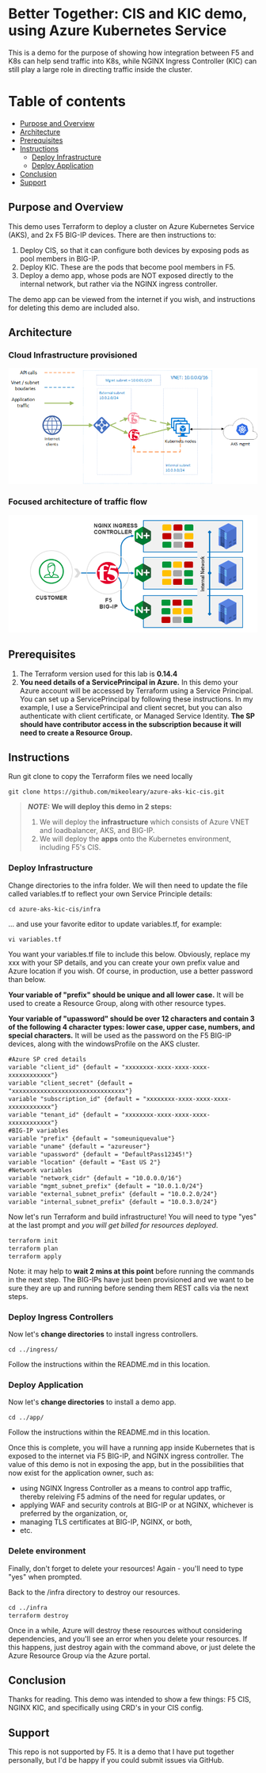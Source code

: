 # Better Together: CIS and KIC demo, using Azure Kubernetes Service
This is a demo for the purpose of showing how integration between F5 and K8s can help send traffic into K8s, while NGINX Ingress Controller (KIC) can still play a large role in directing traffic inside the cluster.

Table of contents
=================

<!--ts-->
   * [Purpose and Overview](#purpose-and-overview)
   * [Architecture](#architecture)
   * [Prerequisites](#prerequisites)
   * [Instructions](#instructions)
      * [Deploy Infrastructure](#deploy-infrastructure)
      * [Deploy Application](#deploy-application)
   * [Conclusion](#conclusion)
   * [Support](#support)
<!--te-->
## Purpose and Overview
This demo uses Terraform to deploy a cluster on Azure Kubernetes Service (AKS), and 2x F5 BIG-IP devices. There are then instructions to:
1. Deploy CIS, so that it can configure both devices by exposing pods as pool members in BIG-IP.
2. Deploy KIC. These are the pods that become pool members in F5.
3. Deploy a demo app, whose pods are NOT exposed directly to the internal network, but rather via the NGINX ingress controller.

The demo app can be viewed from the internet if you wish, and instructions for deleting this demo are included also.

## Architecture
### Cloud Infrastructure provisioned
![Image of Cloud Architecture](images/azure-aks-crd.png)
### Focused architecture of traffic flow
![Image of Application Architecture](images/better_together.png)

## Prerequisites
1. The Terraform version used for this lab is <b>0.14.4</b> 
2. <b>You need details of a ServicePrincipal in Azure.</b>
In this demo your Azure account will be accessed by Terraform using a Service Principal. You can set up a ServicePrincipal by following these instructions. In my example, I use a ServicePrincipal and client secret, but you can also authenticate with client certificate, or Managed Service Identity. <b>The SP should have contributor access in the subscription because it will need to create a Resource Group.</b>

## Instructions

Run git clone to copy the Terraform files we need locally

    git clone https://github.com/mikeoleary/azure-aks-kic-cis.git

> **_NOTE:_**  <b>We will deploy this demo in 2 steps:</b>
>
> 1. We will deploy the <b>infrastructure</b> which consists of Azure VNET and loadbalancer, AKS, and BIG-IP.
> 2. We will deploy the <b>apps</b> onto the Kubernetes environment, including F5's CIS.

### Deploy Infrastructure
Change directories to the infra folder. We will then need to update the file called variables.tf to reflect your own Service Principle details:

    cd azure-aks-kic-cis/infra

... and use your favorite editor to update variables.tf, for example:

    vi variables.tf

You want your variables.tf file to include this below. Obviously, replace my xxx with your SP details, and you can create your own prefix value and Azure location if you wish. Of course, in production, use a better password than below.

<b>Your variable of "prefix" should be unique and all lower case.</b> It will be used to create a Resource Group, along with other resource types.

<b>Your variable of "upassword" should be over 12 characters and contain 3 of the following 4 character types: lower case, upper case, numbers, and special characters.</b> It will be used as the password on the F5 BIG-IP devices, along with the windowsProfile on the AKS cluster.


    #Azure SP cred details
    variable "client_id" {default = "xxxxxxxx-xxxx-xxxx-xxxx-xxxxxxxxxxxx"}
    variable "client_secret" {default = "xxxxxxxxxxxxxxxxxxxxxxxxxxxxxxxx"}
    variable "subscription_id" {default = "xxxxxxxx-xxxx-xxxx-xxxx-xxxxxxxxxxxx"}
    variable "tenant_id" {default = "xxxxxxxx-xxxx-xxxx-xxxx-xxxxxxxxxxxx"}
    #BIG-IP variables
    variable "prefix" {default = "someuniquevalue"}
    variable "uname" {default = "azureuser"}
    variable "upassword" {default = "DefaultPass12345!"}
    variable "location" {default = "East US 2"}
    #Network variables
    variable "network_cidr" {default = "10.0.0.0/16"}
    variable "mgmt_subnet_prefix" {default = "10.0.1.0/24"}
    variable "external_subnet_prefix" {default = "10.0.2.0/24"}
    variable "internal_subnet_prefix" {default = "10.0.3.0/24"}


Now let's run Terraform and build infrastructure! You will need to type "yes" at the last prompt and *you will get billed for resources deployed*.

    terraform init
    terraform plan
    terraform apply 

Note: it may help to <b>wait 2 mins at this point</b> before running the commands in the next step. The BIG-IPs have just been provisioned and we want to be sure they are up and running before sending them REST calls via the next steps.

### Deploy Ingress Controllers
Now let's <b>change directories</b> to install ingress controllers.

    cd ../ingress/

Follow the instructions within the README.md in this location.

### Deploy Application
Now let's <b>change directories</b> to install a demo app.

    cd ../app/

Follow the instructions within the README.md in this location.

Once this is complete, you will have a running app inside Kubernetes that is exposed to the internet via F5 BIG-IP, and NGINX ingress controller. The value of this demo is not in exposing the app, but in the possibilities that now exist for the application owner, such as:
- using NGINX Ingress Controller as a means to control app traffic, thereby releiving F5 admins of the need for regular updates, or
- applying WAF and security controls at BIG-IP or at NGINX, whichever is preferred by the organization, or,
- managing TLS certificates at BIG-IP, NGINX, or both,
- etc.

### Delete environment 
Finally, don't forget to delete your resources! Again - you'll need to type "yes" when prompted. 
    
Back to the /infra directory to destroy our resources.

    cd ../infra
    terraform destroy

Once in a while, Azure will destroy these resources without considering dependencies, and you'll see an error when you delete your resources. If this happens, just destroy again with the command above, or just delete the Azure Resource Group via the Azure portal.

## Conclusion
Thanks for reading. This demo was intended to show a few things: F5 CIS, NGINX KIC, and specifically using CRD's in your CIS config.

## Support
This repo is not supported by F5. It is a demo that I have put together personally, but I'd be happy if you could submit issues via GitHub.
    
